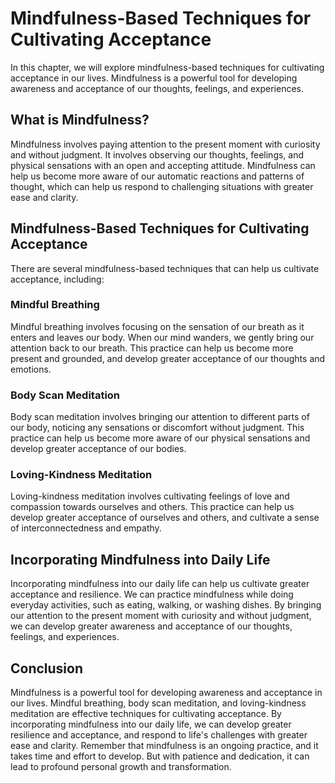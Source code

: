# Mindfulness-Based Techniques for Cultivating Acceptance

In this chapter, we will explore mindfulness-based techniques for cultivating acceptance in our lives. Mindfulness is a powerful tool for developing awareness and acceptance of our thoughts, feelings, and experiences.

What is Mindfulness?
--------------------

Mindfulness involves paying attention to the present moment with curiosity and without judgment. It involves observing our thoughts, feelings, and physical sensations with an open and accepting attitude. Mindfulness can help us become more aware of our automatic reactions and patterns of thought, which can help us respond to challenging situations with greater ease and clarity.

Mindfulness-Based Techniques for Cultivating Acceptance
-------------------------------------------------------

There are several mindfulness-based techniques that can help us cultivate acceptance, including:

### Mindful Breathing

Mindful breathing involves focusing on the sensation of our breath as it enters and leaves our body. When our mind wanders, we gently bring our attention back to our breath. This practice can help us become more present and grounded, and develop greater acceptance of our thoughts and emotions.

### Body Scan Meditation

Body scan meditation involves bringing our attention to different parts of our body, noticing any sensations or discomfort without judgment. This practice can help us become more aware of our physical sensations and develop greater acceptance of our bodies.

### Loving-Kindness Meditation

Loving-kindness meditation involves cultivating feelings of love and compassion towards ourselves and others. This practice can help us develop greater acceptance of ourselves and others, and cultivate a sense of interconnectedness and empathy.

Incorporating Mindfulness into Daily Life
-----------------------------------------

Incorporating mindfulness into our daily life can help us cultivate greater acceptance and resilience. We can practice mindfulness while doing everyday activities, such as eating, walking, or washing dishes. By bringing our attention to the present moment with curiosity and without judgment, we can develop greater awareness and acceptance of our thoughts, feelings, and experiences.

Conclusion
----------

Mindfulness is a powerful tool for developing awareness and acceptance in our lives. Mindful breathing, body scan meditation, and loving-kindness meditation are effective techniques for cultivating acceptance. By incorporating mindfulness into our daily life, we can develop greater resilience and acceptance, and respond to life's challenges with greater ease and clarity. Remember that mindfulness is an ongoing practice, and it takes time and effort to develop. But with patience and dedication, it can lead to profound personal growth and transformation.
